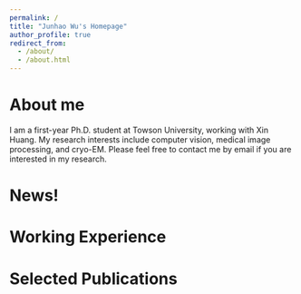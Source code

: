 ```yaml
---
permalink: /
title: "Junhao Wu's Homepage"
author_profile: true
redirect_from: 
  - /about/
  - /about.html
---
```

About me
======
I am a first-year Ph.D. student at Towson University, working with Xin Huang. My research interests include computer vision, medical image processing, and cryo-EM. Please feel free to contact me by email if you are interested in my research.

News!
======


Working Experience
======



Selected Publications
======

